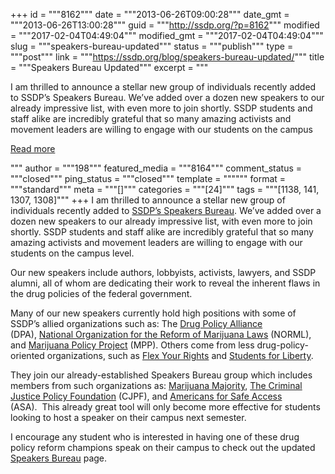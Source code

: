 +++
id = """8162"""
date = """2013-06-26T09:00:28"""
date_gmt = """2013-06-26T13:00:28"""
guid = """http://ssdp.org/?p=8162"""
modified = """2017-02-04T04:49:04"""
modified_gmt = """2017-02-04T04:49:04"""
slug = """speakers-bureau-updated"""
status = """publish"""
type = """post"""
link = """https://ssdp.org/blog/speakers-bureau-updated/"""
title = """Speakers Bureau Updated"""
excerpt = """<p>I am thrilled to announce a stellar new group of individuals recently added to SSDP’s Speakers Bureau. We’ve added over a dozen new speakers to our already impressive list, with even more to join shortly. SSDP students and staff alike are incredibly grateful that so many amazing activists and movement leaders are willing to engage with our students on the campus</p>
<div class="h10"></div>
<p><a class="more-link2 flat" href="https://ssdp.org/blog/speakers-bureau-updated/">Read more</a></p>
"""
author = """198"""
featured_media = """8164"""
comment_status = """closed"""
ping_status = """closed"""
template = """"""
format = """standard"""
meta = """[]"""
categories = """[24]"""
tags = """[1138, 141, 1307, 1308]"""
+++
I am thrilled to announce a stellar new group of individuals recently added to <a href="www.ssdp.org/resources/speakers/speakers-bureau">SSDP’s Speakers Bureau</a>. We’ve added over a dozen new speakers to our already impressive list, with even more to join shortly. SSDP students and staff alike are incredibly grateful that so many amazing activists and movement leaders are willing to engage with our students on the campus level.

Our new speakers include authors, lobbyists, activists, lawyers, and SSDP alumni, all of whom are dedicating their work to reveal the inherent flaws in the drug policies of the federal government.

Many of our new speakers currently hold high positions with some of SSDP’s allied organizations such as: The <a href="www.drugpolicy.org">Drug Policy Alliance</a> (DPA), <a href="norml.org">National Organization for the Reform of Marijuana Laws</a> (NORML), and <a href="www.mpp.org">Marijuana Policy Project</a> (MPP). Others come from less drug-policy-oriented organizations, such as <a href="www.flexyourrights.org/‎">Flex Your Rights</a> and <a href="studentsforliberty.org/">Students for Liberty</a>.

They join our already-established Speakers Bureau group which includes members from such organizations as: <a href="www.marijuanamajority.com">Marijuana Majority</a>, <a href="www.cjpf.org">The Criminal Justice Policy Foundation</a> (CJPF), and <a href="safeaccessnow.org/‎">Americans for Safe Access</a> (ASA).  This already great tool will only become more effective for students looking to host a speaker on their campus next semester.

I encourage any student who is interested in having one of these drug policy reform champions speak on their campus to check out the updated <a href="www.ssdp.org/resources/speakers/speakers-bureau">Speakers Bureau</a> page.
